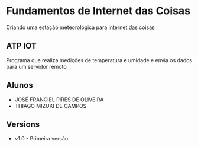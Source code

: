 # Fundamentos de Internet das Coisas

Criando uma estação meteorológica para internet das coisas

## ATP IOT

Programa que realiza medições de temperatura e umidade e envia os dados para um servidor remoto

## Alunos

* JOSÉ FRANCIEL PIRES DE OLIVEIRA
* THIAGO MIZUKI DE CAMPOS

## Versions

* v1.0 - Primeira versão
